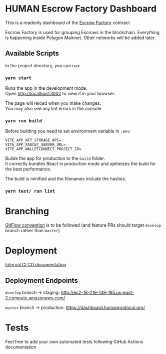 # HUMAN Escrow Factory Dashboard

This is a readonly dashboard of the [Escrow Factory](https://github.com/humanprotocol/hmt-escrow/blob/master/contracts/EscrowFactory.sol) contract

Escrow Factory is used for grouping Escrows in the blockchain. Everything is happening inside Polygon Mainnet. Other networks will be added later

## Available Scripts

In the project directory, you can run:

### `yarn start`

Runs the app in the development mode.\
Open [http://localhost:3002](http://localhost:3002) to view it in your browser.

The page will reload when you make changes.\
You may also see any lint errors in the console.

### `yarn run build`

Before building you need to set environment variable in `.env`:

```
VITE_APP_NFT_STORAGE_API=
VITE_APP_FAUCET_SERVER_URL=
VITE_APP_WALLETCONNECT_PROJECT_ID=
```

Builds the app for production to the `build` folder.\
It correctly bundles React in production mode and optimizes the build for the best performance.

The build is minified and the filenames include the hashes.

### `yarn test/ run lint`

# Branching
[GitFlow convention](https://www.gitkraken.com/learn/git/git-flow) is to be followed (and feature PRs should target `develop` branch rather than `master`)

# Deployment

[Internal CI CD documentation](https://www.notion.so/human-protocol/Escrow-Dashboard-47d26b3be14f4ad395e2fcd4a168d77f)

## Deployment Endpoints

`develop` branch → staging: http://ec2-18-219-139-195.us-east-2.compute.amazonaws.com/ 

`master` branch → production: https://dashboard.humanprotocol.org/

# Tests
Feel free to add your own automated tests following GiHub Actions documentation
